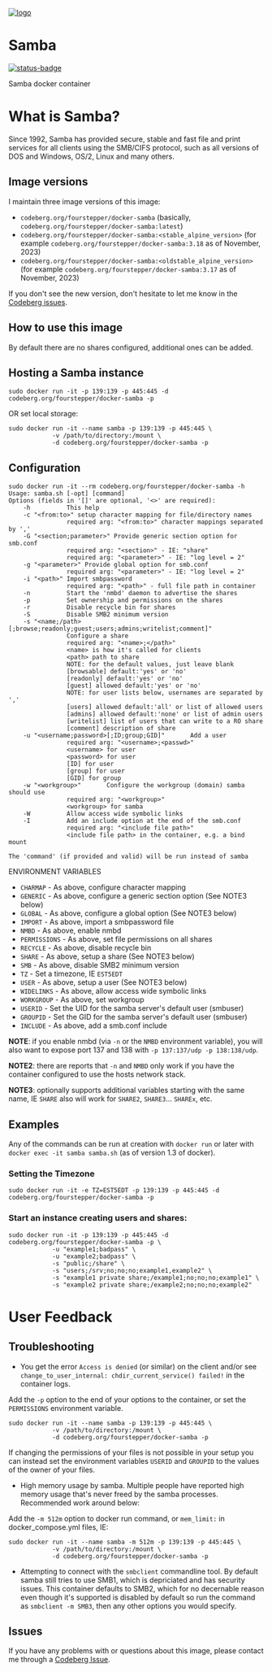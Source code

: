 [![logo](https://codeberg.org/fourstepper/docker-samba/raw/branch/main/logo.jpg)](https://www.samba.org)

# Samba

[![status-badge](https://ci.codeberg.org/api/badges/12778/status.svg)](https://ci.codeberg.org/repos/12778)

Samba docker container

# What is Samba?

Since 1992, Samba has provided secure, stable and fast file and print services
for all clients using the SMB/CIFS protocol, such as all versions of DOS and
Windows, OS/2, Linux and many others.

## Image versions

I maintain three image versions of this image:

- `codeberg.org/fourstepper/docker-samba` (basically, `codeberg.org/fourstepper/docker-samba:latest`)
- `codeberg.org/fourstepper/docker-samba:<stable_alpine_version>` (for example `codeberg.org/fourstepper/docker-samba:3.18` as of November, 2023)
- `codeberg.org/fourstepper/docker-samba:<oldstable_alpine_version>` (for example `codeberg.org/fourstepper/docker-samba:3.17` as of November, 2023)

If you don't see the new version, don't hesitate to let me know in the [Codeberg issues](https://codeberg.org/fourstepper/docker-samba/issues).

## How to use this image

By default there are no shares configured, additional ones can be added.

## Hosting a Samba instance

    sudo docker run -it -p 139:139 -p 445:445 -d codeberg.org/fourstepper/docker-samba -p

OR set local storage:

    sudo docker run -it --name samba -p 139:139 -p 445:445 \
                -v /path/to/directory:/mount \
                -d codeberg.org/fourstepper/docker-samba -p

## Configuration

    sudo docker run -it --rm codeberg.org/fourstepper/docker-samba -h
    Usage: samba.sh [-opt] [command]
    Options (fields in '[]' are optional, '<>' are required):
        -h          This help
        -c "<from:to>" setup character mapping for file/directory names
                    required arg: "<from:to>" character mappings separated by ','
        -G "<section;parameter>" Provide generic section option for smb.conf
                    required arg: "<section>" - IE: "share"
                    required arg: "<parameter>" - IE: "log level = 2"
        -g "<parameter>" Provide global option for smb.conf
                    required arg: "<parameter>" - IE: "log level = 2"
        -i "<path>" Import smbpassword
                    required arg: "<path>" - full file path in container
        -n          Start the 'nmbd' daemon to advertise the shares
        -p          Set ownership and permissions on the shares
        -r          Disable recycle bin for shares
        -S          Disable SMB2 minimum version
        -s "<name;/path>[;browse;readonly;guest;users;admins;writelist;comment]"
                    Configure a share
                    required arg: "<name>;</path>"
                    <name> is how it's called for clients
                    <path> path to share
                    NOTE: for the default values, just leave blank
                    [browsable] default:'yes' or 'no'
                    [readonly] default:'yes' or 'no'
                    [guest] allowed default:'yes' or 'no'
                    NOTE: for user lists below, usernames are separated by ','
                    [users] allowed default:'all' or list of allowed users
                    [admins] allowed default:'none' or list of admin users
                    [writelist] list of users that can write to a RO share
                    [comment] description of share
        -u "<username;password>[;ID;group;GID]"       Add a user
                    required arg: "<username>;<passwd>"
                    <username> for user
                    <password> for user
                    [ID] for user
                    [group] for user
                    [GID] for group
        -w "<workgroup>"       Configure the workgroup (domain) samba should use
                    required arg: "<workgroup>"
                    <workgroup> for samba
        -W          Allow access wide symbolic links
        -I          Add an include option at the end of the smb.conf
                    required arg: "<include file path>"
                    <include file path> in the container, e.g. a bind mount

    The 'command' (if provided and valid) will be run instead of samba

ENVIRONMENT VARIABLES

- `CHARMAP` - As above, configure character mapping
- `GENERIC` - As above, configure a generic section option (See NOTE3 below)
- `GLOBAL` - As above, configure a global option (See NOTE3 below)
- `IMPORT` - As above, import a smbpassword file
- `NMBD` - As above, enable nmbd
- `PERMISSIONS` - As above, set file permissions on all shares
- `RECYCLE` - As above, disable recycle bin
- `SHARE` - As above, setup a share (See NOTE3 below)
- `SMB` - As above, disable SMB2 minimum version
- `TZ` - Set a timezone, IE `EST5EDT`
- `USER` - As above, setup a user (See NOTE3 below)
- `WIDELINKS` - As above, allow access wide symbolic links
- `WORKGROUP` - As above, set workgroup
- `USERID` - Set the UID for the samba server's default user (smbuser)
- `GROUPID` - Set the GID for the samba server's default user (smbuser)
- `INCLUDE` - As above, add a smb.conf include

**NOTE**: if you enable nmbd (via `-n` or the `NMBD` environment variable), you
will also want to expose port 137 and 138 with `-p 137:137/udp -p 138:138/udp`.

**NOTE2**: there are reports that `-n` and `NMBD` only work if you have the
container configured to use the hosts network stack.

**NOTE3**: optionally supports additional variables starting with the same name,
IE `SHARE` also will work for `SHARE2`, `SHARE3`... `SHAREx`, etc.

## Examples

Any of the commands can be run at creation with `docker run` or later with
`docker exec -it samba samba.sh` (as of version 1.3 of docker).

### Setting the Timezone

    sudo docker run -it -e TZ=EST5EDT -p 139:139 -p 445:445 -d codeberg.org/fourstepper/docker-samba -p

### Start an instance creating users and shares:

    sudo docker run -it -p 139:139 -p 445:445 -d codeberg.org/fourstepper/docker-samba -p \
                -u "example1;badpass" \
                -u "example2;badpass" \
                -s "public;/share" \
                -s "users;/srv;no;no;no;example1,example2" \
                -s "example1 private share;/example1;no;no;no;example1" \
                -s "example2 private share;/example2;no;no;no;example2"

# User Feedback

## Troubleshooting

- You get the error `Access is denied` (or similar) on the client and/or see
  `change_to_user_internal: chdir_current_service() failed!` in the container
  logs.

Add the `-p` option to the end of your options to the container, or set the
`PERMISSIONS` environment variable.

    sudo docker run -it --name samba -p 139:139 -p 445:445 \
                -v /path/to/directory:/mount \
                -d codeberg.org/fourstepper/docker-samba -p

If changing the permissions of your files is not possible in your setup you
can instead set the environment variables `USERID` and `GROUPID` to the
values of the owner of your files.

- High memory usage by samba. Multiple people have reported high memory usage
  that's never freed by the samba processes. Recommended work around below:

Add the `-m 512m` option to docker run command, or `mem_limit:` in
docker_compose.yml files, IE:

    sudo docker run -it --name samba -m 512m -p 139:139 -p 445:445 \
                -v /path/to/directory:/mount \
                -d codeberg.org/fourstepper/docker-samba -p

- Attempting to connect with the `smbclient` commandline tool. By default samba
  still tries to use SMB1, which is depriciated and has security issues. This
  container defaults to SMB2, which for no decernable reason even though it's
  supported is disabled by default so run the command as `smbclient -m SMB3`, then
  any other options you would specify.

## Issues

If you have any problems with or questions about this image, please contact me
through a [Codeberg Issue](https://codeberg.org/fourstepper/docker-samba/issues).
